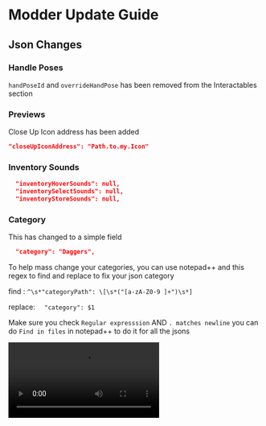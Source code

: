 # Modder Update Guide

## Json Changes

### Handle Poses

`handPoseId` and `overrideHandPose` has been removed from the Interactables section

### Previews

Close Up Icon address has been added
```json
"closeUpIconAddress": "Path.to.my.Icon"
```

### Inventory Sounds

```json
  "inventoryHoverSounds": null,
  "inventorySelectSounds": null,
  "inventoryStoreSounds": null,
```

### Category

This has changed to a simple field

```json
  "category": "Daggers",
```

To help mass change your categories, you can use notepad++
and this regex to find and replace to fix your json category

find : `^\s*"categoryPath": \[\s*("[a-zA-Z0-9 ]+")\s*]`

replace: `  "category": $1`

Make sure you check `Regular expresssion` AND `. matches newline`
you can do `Find in files` in notepad++ to do it for all the jsons

<video autoplay="autoplay" loop="loop">
  <source src="{{ site.url }}/assets/tips/category-regex.mp4" type="video/mp4">
</video>

